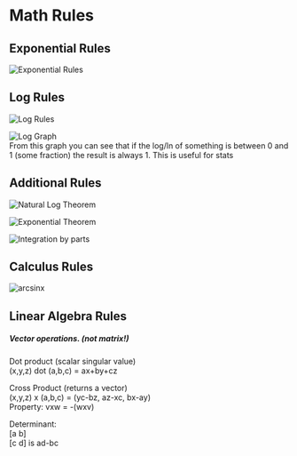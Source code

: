 # Math Rules

## Exponential Rules
![Exponential Rules](https://www.chilimath.com/wp-content/uploads/2018/03/seven-exponent-rules-or-properties.png)
  

## Log Rules
![Log Rules](https://www.chilimath.com/wp-content/uploads/2017/02/rules-of-exponents.gif)
  
![Log Graph](http://tutorial.math.lamar.edu/Classes/CalcI/LogFcns_Files/image001.png)  
From this graph you can see that if the log/ln of something is between 0 and 1 (some fraction) the result is always 1. This is useful for stats
  
## Additional Rules
![Natural Log Theorem](https://github.com/jayleenli/Data-Structures-and-Algorithms-Notes/blob/master/MathRules/naturallogtheorem.JPG)  
  
  
![Exponential Theorem](https://github.com/jayleenli/Data-Structures-and-Algorithms-Notes/blob/master/MathRules/exponentialtheorem.JPG)
  

![Integration by parts](https://www.onlinemathlearning.com/image-files/xintegration-by-parts.png.pagespeed.ic.0c0nnlkplW.webp)

## Calculus Rules
![arcsinx](http://www-math.mit.edu/~djk/18_01/chapter22/equations/section01_eq02.gif)  
  
## Linear Algebra Rules
##### Vector operations. (not matrix!)
Dot product (scalar singular value)   
(x,y,z) dot (a,b,c) = ax+by+cz
  
Cross Product (returns a vector)  
(x,y,z) x (a,b,c) = (yc-bz, az-xc, bx-ay)  
Property: vxw = -(wxv)
  
Determinant:  
[a b]  
[c d]       is ad-bc
